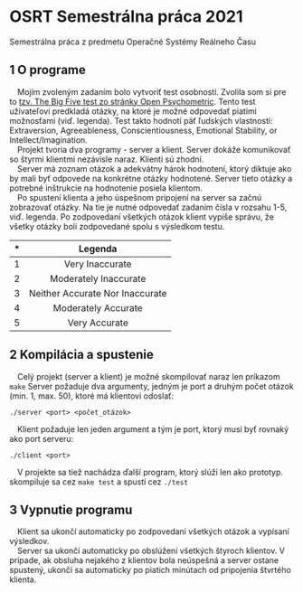 # OSRT Semestrálna práca 2021
 Semestrálna práca z predmetu Operačné Systémy Reálneho Času

**1** O programe
---
&emsp;Mojím zvoleným zadaním bolo vytvoriť test osobnosti. Zvolila som si pre to
[tzv. The Big Five test zo stránky Open Psychometric](https://openpsychometrics.org/tests/IPIP-BFFM/ "Open-Source Psychometrics Project"). Tento test užívateľovi predkladá otázky, na ktoré je možné odpovedať piatimi možnosťami (viď. legenda). Test takto hodnotí päť ľudských vlastností: Extraversion, Agreeableness,
Conscientiousness, Emotional Stability, or Intellect/Imagination.  
&emsp;Projekt tvoria dva programy - server a klient. Server dokáže komunikovať so
štyrmi klientmi nezávisle naraz. Klienti sú zhodní.  
&emsp;Server má zoznam otázok a adekvátny hárok hodnotení, ktorý diktuje ako
by mali byť odpovede na konkrétne otázky hodnotené. Server tieto otázky a
potrebné inštrukcie na hodnotenie posiela klientom.  
&emsp;Po spustení klienta a jeho úspešnom pripojení na server sa začnú zobrazovať
otázky. Na tie je nutné odpovedať zadaním čísla v rozsahu 1-5, viď. legenda. Po
zodpovedaní všetkých otázok klient vypíše správu, že všetky otázky boli zodpovedané spolu s výsledkom testu.

\* | Legenda
--- | :---:
1 | Very Inaccurate
2 | Moderately Inaccurate
3 | Neither Accurate Nor Inaccurate
4 | Moderately Accurate
5 | Very Accurate

**2** Kompilácia a spustenie
---
&emsp;Celý projekt (server a klient) je možné skompilovať naraz len príkazom `make`
Server požaduje dva argumenty, jedným je port a druhým počet otázok (min.
1, max. 50), ktoré má klientovi odoslať:  
```
./server <port> <počet_otázok>
```
&emsp;Klient požaduje len jeden argument a tým je port, ktorý musí byť rovnaký ako
port serveru:
```
./client <port>
```
&emsp;V projekte sa tiež nachádza ďalší program, ktorý slúži len ako prototyp.
skompiluje sa cez `make test` a spustí cez `./test`

**3** Vypnutie programu
---
&emsp;Klient sa ukončí automaticky po zodpovedaní všetkých otázok a vypísaní
výsledkov.  
&emsp;Server sa ukončí automaticky po obslúžení všetkých štyroch klientov. V prípade,
ak obsluha nejakého z klientov bola neúspešná a server ostane spustený, ukončí
sa automaticky po piatich minútach od pripojenia štvrtého klienta.
